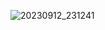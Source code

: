 
![20230912_231241](https://github.com/ZavenGaloyan/YEAR_2/assets/111752809/ff752d8a-8c2f-421d-9411-e5bbde64c263)
